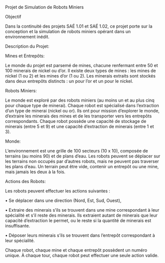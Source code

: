 Projet de Simulation de Robots Miniers 

Objectif

Dans la continuité des projets SAÉ 1.01 et SAÉ 1.02, ce projet porte sur la conception et la simulation de robots miniers opérant dans un environnement inédit.

Description du Projet:

Mines et Entrepôts:

Le monde du projet est parsemé de mines, chacune renfermant entre 50 et 100 minerais de nickel ou d’or. Il existe deux types de mines : les mines de nickel (1 ou 2) et les mines d’or (1 ou 2). Les minerais extraits sont stockés dans deux entrepôts distincts : un pour l’or et un pour le nickel.

Robots Miniers:

Le monde est exploré par des robots miniers (au moins un et au plus cinq pour chaque type de minerai). Chaque robot est spécialisé dans l’extraction d’un type de minerai (nickel ou or). Ils ont pour mission d’explorer le monde, d’extraire les minerais des mines et de les transporter vers les entrepôts correspondants. Chaque robot possède une capacité de stockage de minerais (entre 5 et 9) et une capacité d’extraction de minerais (entre 1 et 3).

Monde:

L’environnement est une grille de 100 secteurs (10 x 10), composée de terrains (au moins 90) et de plans d’eau. Les robots peuvent se déplacer sur les terrains non occupés par d’autres robots, mais ne peuvent pas traverser les plans d’eau. Un terrain peut être vide, contenir un entrepôt ou une mine, mais jamais les deux à la fois.

Actions des Robots:  

Les robots peuvent effectuer les actions suivantes :

•	Se déplacer dans une direction (Nord, Est, Sud, Ouest),

•	Extraire des minerais s’ils se trouvent dans une mine correspondant à leur spécialité et s’il reste des minerais. Ils extraient autant de minerais que leur capacité d’extraction le permet, ou le reste si la quantité de minerais est insuffisante.

•	Déposer leurs minerais s’ils se trouvent dans l’entrepôt correspondant à leur spécialité.

Chaque robot, chaque mine et chaque entrepôt possèdent un numéro unique. À chaque tour, chaque robot peut effectuer une seule action valide.

